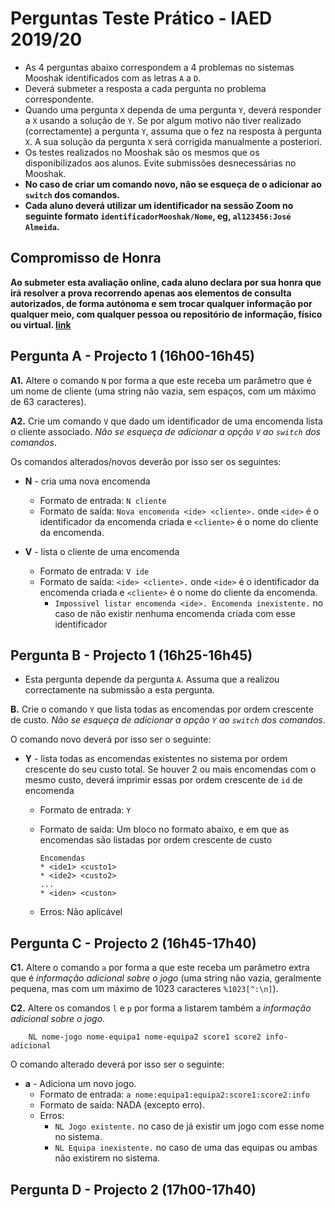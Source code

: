 # Perguntas Teste Prático - IAED 2019/20

- As 4 perguntas abaixo correspondem a 4 problemas no sistemas Mooshak identificados com as letras `A` a `D`.
- Deverá submeter a resposta a cada pergunta no problema correspondente.
- Quando uma pergunta `X` dependa de uma pergunta `Y`, deverá responder a `X` usando a solução de `Y`. Se por algum motivo não tiver realizado (correctamente) a pergunta `Y`, assuma que o fez na resposta à pergunta `X`. A sua solução da pergunta `X` será corrigida manualmente a posteriori.
- Os testes realizados no Mooshak são os mesmos que os disponibilizados aos alunos. Evite submissões desnecessárias no Mooshak.
- __No caso de criar um comando novo, não se esqueça de o adicionar ao `switch` dos comandos.__
- __Cada aluno deverá utilizar um identificador na sessão Zoom no seguinte formato `identificadorMooshak/Nome`, eg, `al123456:José Almeida`.__

## Compromisso de Honra

__Ao submeter esta avaliação online, cada aluno declara por sua honra que irá resolver a prova recorrendo apenas aos elementos de consulta autorizados, de forma autónoma e sem trocar qualquer informação por qualquer meio, com qualquer pessoa ou repositório de informação, físico ou virtual. [link](https://sartre.tecnico.ulisboa.pt/codigo-honra/)__

## Pergunta A - Projecto 1 (16h00-16h45)

__A1.__ Altere o comando `N` por forma a que este receba um parâmetro que é um nome de cliente (uma string não vazia, sem espaços, com um máximo de 63 caracteres).

__A2.__ Crie um comando `V` que dado um identificador de uma encomenda lista o cliente associado. _Não se esqueça de adicionar a opção `V` ao `switch` dos comandos_.

Os comandos alterados/novos deverão por isso ser os seguintes:

- __N__ - cria uma nova encomenda
  - Formato de entrada: `N cliente`
  - Formato de saída: `Nova encomenda <ide> <cliente>.` onde `<ide>` é o identificador da encomenda criada e `<cliente>` é o nome do cliente da encomenda.

- __V__ - lista o cliente de uma encomenda
  - Formato de entrada: `V ide`
  - Formato de saída: `<ide> <cliente>.` onde `<ide>` é o identificador da encomenda criada e `<cliente>` é o nome do cliente da encomenda.
    - `Impossivel listar encomenda <ide>. Encomenda inexistente.` no caso de não existir nenhuma encomenda criada com esse identificador

## Pergunta B - Projecto 1 (16h25-16h45)

- Esta pergunta depende da pergunta `A`. Assuma que a realizou correctamente na submissão a esta pergunta.

__B.__ Crie o comando `Y` que lista todas as encomendas por ordem crescente de custo. _Não se esqueça de adicionar a opção `Y` ao `switch` dos comandos_.

O comando novo deverá por isso ser o seguinte:

- __Y__ - lista todas as encomendas existentes no sistema por ordem crescente do seu custo total. Se houver 2 ou mais encomendas com o mesmo custo, deverá imprimir essas por ordem crescente de `id` de encomenda
  - Formato de entrada: `Y`
  - Formato de saída: Um bloco no formato abaixo, e em que as encomendas são listadas por ordem crescente de custo

        Encomendas
        * <ide1> <custo1>
        * <ide2> <custo2>
        ...
        * <iden> <custon>
  - Erros: Não aplicável

## Pergunta C - Projecto 2 (16h45-17h40)

__C1.__ Altere o comando `a` por forma a que este receba um parâmetro extra que é _informação adicional sobre o jogo_ (uma string não vazia, geralmente pequena, mas com um máximo de 1023 caracteres `%1023[^:\n]`).

__C2.__ Altere os comandos `l` e `p` por forma a listarem também a _informação adicional sobre o jogo_.

        NL nome-jogo nome-equipa1 nome-equipa2 score1 score2 info-adicional

O comando alterado deverá por isso ser o seguinte:

- __a__ - Adiciona um novo jogo.
  - Formato de entrada: `a nome:equipa1:equipa2:score1:score2:info`
  - Formato de saída: NADA (excepto erro).
  - Erros:
    - `NL Jogo existente.` no caso de já existir um jogo com esse nome no sistema.
    - `NL Equipa inexistente.` no caso de uma das equipas ou ambas não existirem no sistema.

## Pergunta D - Projecto 2 (17h00-17h40)

